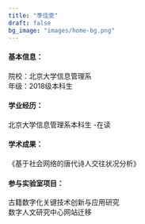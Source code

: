 ```yaml
---
title: "季佳雯"
draft: false
bg_image: "images/home-bg.png"
---
```

#### 基本信息：
院校：北京大学信息管理系
<br>年级：2018级本科生

#### 学业经历：
北京大学信息管理系本科生 -在读

#### 学术成果：
《基于社会网络的唐代诗人交往状况分析》


#### 参与实验室项目：
古籍数字化关键技术创新与应用研究
<br>数字人文研究中心网站迁移











































































